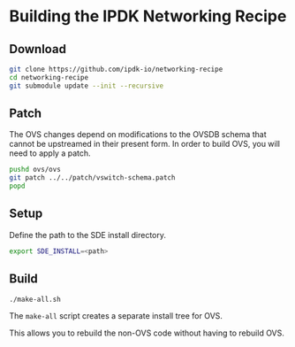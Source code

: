 # Building the IPDK Networking Recipe

## Download

```bash
git clone https://github.com/ipdk-io/networking-recipe
cd networking-recipe
git submodule update --init --recursive
```

## Patch

The OVS changes depend on modifications to the OVSDB schema that cannot be
upstreamed in their present form. In order to build OVS, you will need to
apply a patch.

```bash
pushd ovs/ovs
git patch ../../patch/vswitch-schema.patch
popd
```

## Setup

Define the path to the SDE install directory.

```bash
export SDE_INSTALL=<path>
```

## Build

```bash
./make-all.sh
```

The `make-all` script creates a separate install tree for OVS.

This allows you to rebuild the non-OVS code without having to rebuild OVS.
